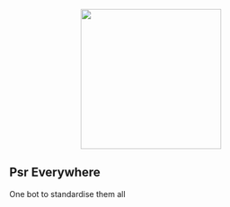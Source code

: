 <p align="center">
<img src="https://www.zupimages.net/up/18/24/d809.png" width="250">
</p>

## Psr Everywhere
One bot to standardise them all
